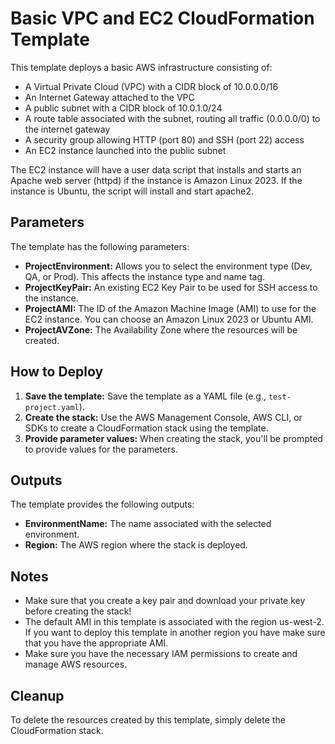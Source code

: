 # Basic VPC and EC2 CloudFormation Template

This template deploys a basic AWS infrastructure consisting of:

* A Virtual Private Cloud (VPC) with a CIDR block of 10.0.0.0/16
* An Internet Gateway attached to the VPC
* A public subnet with a CIDR block of 10.0.1.0/24
* A route table associated with the subnet, routing all traffic (0.0.0.0/0) to the internet gateway
* A security group allowing HTTP (port 80) and SSH (port 22) access
* An EC2 instance launched into the public subnet

The EC2 instance will have a user data script that installs and starts an Apache web server (httpd) if the instance is Amazon Linux 2023. If the instance is Ubuntu, the script will install and start apache2.

## Parameters

The template has the following parameters:

* **ProjectEnvironment:**  Allows you to select the environment type (Dev, QA, or Prod). This affects the instance type and name tag.
* **ProjectKeyPair:**  An existing EC2 Key Pair to be used for SSH access to the instance.
* **ProjectAMI:** The ID of the Amazon Machine Image (AMI) to use for the EC2 instance. You can choose an Amazon Linux 2023 or Ubuntu AMI.
* **ProjectAVZone:** The Availability Zone where the resources will be created.

## How to Deploy

1.  **Save the template:** Save the template as a YAML file (e.g., `test-project.yaml`).
2.  **Create the stack:** Use the AWS Management Console, AWS CLI, or SDKs to create a CloudFormation stack using the template.
3.  **Provide parameter values:** When creating the stack, you'll be prompted to provide values for the parameters.

## Outputs

The template provides the following outputs:

* **EnvironmentName:** The name associated with the selected environment.
* **Region:** The AWS region where the stack is deployed.

## Notes

* Make sure that you create a key pair and download your private key before creating the stack!
* The default AMI in this template is associated with the region us-west-2. If you want to deploy this template in another region you have make sure that you have the appropriate AMI.
* Make sure you have the necessary IAM permissions to create and manage AWS resources.

## Cleanup

To delete the resources created by this template, simply delete the CloudFormation stack.

